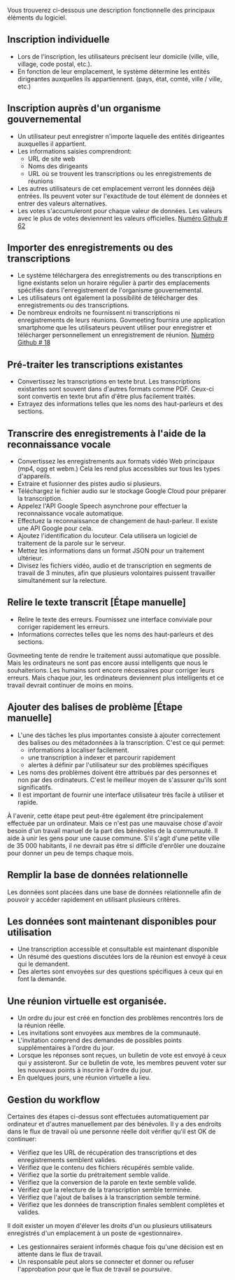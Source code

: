<p> Vous trouverez ci-dessous une description fonctionnelle des principaux éléments du logiciel. </p><h2> Inscription individuelle </h2>
<ul>
<li> Lors de l&#39;inscription, les utilisateurs précisent leur domicile (ville, ville, village, code postal, etc.). </li>
<li> En fonction de leur emplacement, le système détermine les entités dirigeantes auxquelles ils appartiennent. (pays, état, comté, ville / ville, etc.) </li>
</ul><h2> Inscription auprès d&#39;un organisme gouvernemental </h2>
<ul>
<li> Un utilisateur peut enregistrer n&#39;importe laquelle des entités dirigeantes auxquelles il appartient. </li>
<li> Les informations saisies comprendront: 
<ul>
<li> URL de site web </li>
<li> Noms des dirigeants </li>
<li> URL où se trouvent les transcriptions ou les enregistrements de réunions </li>
</ul></li>
<li> Les autres utilisateurs de cet emplacement verront les données déjà entrées. Ils peuvent voter sur l&#39;exactitude de tout élément de données et entrer des valeurs alternatives. </li>
<li> Les votes s&#39;accumuleront pour chaque valeur de données. Les valeurs avec le plus de votes deviennent les valeurs officielles. <a href="https://github.com/govmeeting/govmeeting/issues/62">Numéro Github
# 62</a> </li>
</ul><h2> Importer des enregistrements ou des transcriptions </h2>
<ul>
<li> Le système téléchargera des enregistrements ou des transcriptions en ligne existants selon un horaire régulier à partir des emplacements spécifiés dans l&#39;enregistrement de l&#39;organisme gouvernemental. </li>
<li> Les utilisateurs ont également la possibilité de télécharger des enregistrements ou des transcriptions. </li>
<li> De nombreux endroits ne fournissent ni transcriptions ni enregistrements de leurs réunions. Govmeeting fournira une application smartphome que les utilisateurs peuvent utiliser pour enregistrer et télécharger personnellement un enregistrement de réunion. <a href="https://github.com/govmeeting/govmeeting/issues/18">Numéro Github
# 18</a> </li>
</ul><h2> Pré-traiter les transcriptions existantes </h2>
<ul>
<li> Convertissez les transcriptions en texte brut. Les transcriptions existantes sont souvent dans d&#39;autres formats comme PDF. Ceux-ci sont convertis en texte brut afin d&#39;être plus facilement traités. </li>
<li> Extrayez des informations telles que les noms des haut-parleurs et des sections. </li>
</ul><h2> Transcrire des enregistrements à l&#39;aide de la reconnaissance vocale </h2>
<ul>
<li> Convertissez les enregistrements aux formats vidéo Web principaux (mp4, ogg et webm.) Cela les rend plus accessibles sur tous les types d&#39;appareils. </li>
<li> Extraire et fusionner des pistes audio si plusieurs. </li>
<li> Téléchargez le fichier audio sur le stockage Google Cloud pour préparer la transcription. </li>
<li> Appelez l&#39;API Google Speech asynchrone pour effectuer la reconnaissance vocale automatique. </li>
<li> Effectuez la reconnaissance de changement de haut-parleur. Il existe une API Google pour cela. </li>
<li> Ajoutez l&#39;identification du locuteur. Cela utilisera un logiciel de traitement de la parole sur le serveur. </li>
<li> Mettez les informations dans un format JSON pour un traitement ultérieur. </li>
<li> Divisez les fichiers vidéo, audio et de transcription en segments de travail de 3 minutes, afin que plusieurs volontaires puissent travailler simultanément sur la relecture. </li>
</ul><h2> Relire le texte transcrit [Étape manuelle] </h2>
<ul>
<li> Relire le texte des erreurs. Fournissez une interface conviviale pour corriger rapidement les erreurs. </li>
<li> Informations correctes telles que les noms des haut-parleurs et des sections. </li>
</ul><p> Govmeeting tente de rendre le traitement aussi automatique que possible. Mais les ordinateurs ne sont pas encore aussi intelligents que nous le souhaiterions. Les humains sont encore nécessaires pour corriger leurs erreurs. Mais chaque jour, les ordinateurs deviennent plus intelligents et ce travail devrait continuer de moins en moins. </p><h2> Ajouter des balises de problème [Étape manuelle] </h2>
<ul>
<li> L&#39;une des tâches les plus importantes consiste à ajouter correctement des balises ou des métadonnées à la transcription. C&#39;est ce qui permet: 
<ul>
<li> informations à localiser facilement. </li>
<li> une transcription à indexer et parcourir rapidement </li>
<li> alertes à définir par l&#39;utilisateur sur des problèmes spécifiques </li>
</ul></li>
<li> Les noms des problèmes doivent être attribués par des personnes et non par des ordinateurs. C&#39;est le meilleur moyen de s&#39;assurer qu&#39;ils sont significatifs. </li>
<li> Il est important de fournir une interface utilisateur très facile à utiliser et rapide. </li>
</ul><p> À l&#39;avenir, cette étape peut peut-être également être principalement effectuée par un ordinateur. Mais ce n&#39;est pas une mauvaise chose d&#39;avoir besoin d&#39;un travail manuel de la part des bénévoles de la communauté. Il aide à unir les gens pour une cause commune. S&#39;il s&#39;agit d&#39;une petite ville de 35 000 habitants, il ne devrait pas être si difficile d&#39;enrôler une douzaine pour donner un peu de temps chaque mois. </p><h2> Remplir la base de données relationnelle </h2><p> Les données sont placées dans une base de données relationnelle afin de pouvoir y accéder rapidement en utilisant plusieurs critères. </p><h2> Les données sont maintenant disponibles pour utilisation </h2>
<ul>
<li> Une transcription accessible et consultable est maintenant disponible </li>
<li> Un résumé des questions discutées lors de la réunion est envoyé à ceux qui le demandent. </li>
<li> Des alertes sont envoyées sur des questions spécifiques à ceux qui en font la demande. </li>
</ul><h2> Une réunion virtuelle est organisée. </h2>
<ul>
<li> Un ordre du jour est créé en fonction des problèmes rencontrés lors de la réunion réelle. </li>
<li> Les invitations sont envoyées aux membres de la communauté. </li>
<li> L&#39;invitation comprend des demandes de possibles points supplémentaires à l&#39;ordre du jour. </li>
<li> Lorsque les réponses sont reçues, un bulletin de vote est envoyé à ceux qui y assisteront. Sur ce bulletin de vote, les membres peuvent voter sur les nouveaux points à inscrire à l&#39;ordre du jour. </li>
<li> En quelques jours, une réunion virtuelle a lieu. </li>
</ul><h2> Gestion du workflow </h2><p> Certaines des étapes ci-dessus sont effectuées automatiquement par ordinateur et d&#39;autres manuellement par des bénévoles. Il y a des endroits dans le flux de travail où une personne réelle doit vérifier qu&#39;il est OK de continuer: </p>
<ul>
<li> Vérifiez que les URL de récupération des transcriptions et des enregistrements semblent valides. </li>
<li> Vérifiez que le contenu des fichiers récupérés semble valide. </li>
<li> Vérifiez que la sortie du prétraitement semble valide. </li>
<li> Vérifiez que la conversion de la parole en texte semble valide. </li>
<li> Vérifiez que la relecture de la transcription semble terminée. </li>
<li> Vérifiez que l&#39;ajout de balises à la transcription semble terminé. </li>
<li> Vérifiez que les données de transcription finales semblent complètes et valides. </li>
</ul><p> Il doit exister un moyen d&#39;élever les droits d&#39;un ou plusieurs utilisateurs enregistrés d&#39;un emplacement à un poste de «gestionnaire». </p>
<ul>
<li> Les gestionnaires seraient informés chaque fois qu&#39;une décision est en attente dans le flux de travail. </li>
<li> Un responsable peut alors se connecter et donner ou refuser l&#39;approbation pour que le flux de travail se poursuive. </li>
</ul>
